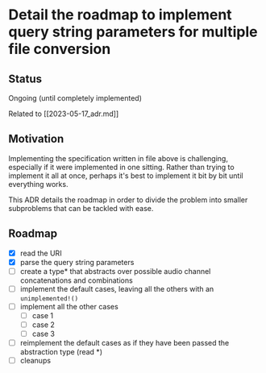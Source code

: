 # Detail the roadmap to implement query string parameters for multiple file conversion

## Status

Ongoing (until completely implemented)

Related to [[2023-05-17_adr.md]]

## Motivation

Implementing the specification written in file above is challenging, especially if it were implemented in one sitting. Rather than trying to implement it all at once, perhaps it's best to implement it bit by bit until everything works.

This ADR details the roadmap in order to divide the problem into smaller subproblems that can be tackled with ease.

## Roadmap

- [x] read the URI
- [x] parse the query string parameters
- [ ] create a type\* that abstracts over possible audio channel concatenations and combinations
- [ ] implement the default cases, leaving all the others with an `unimplemented!()`
- [ ] implement all the other cases
    - [ ] case 1
    - [ ] case 2
    - [ ] case 3
- [ ] reimplement the default cases as if they have been passed the abstraction type (read \*)
- [ ] cleanups

